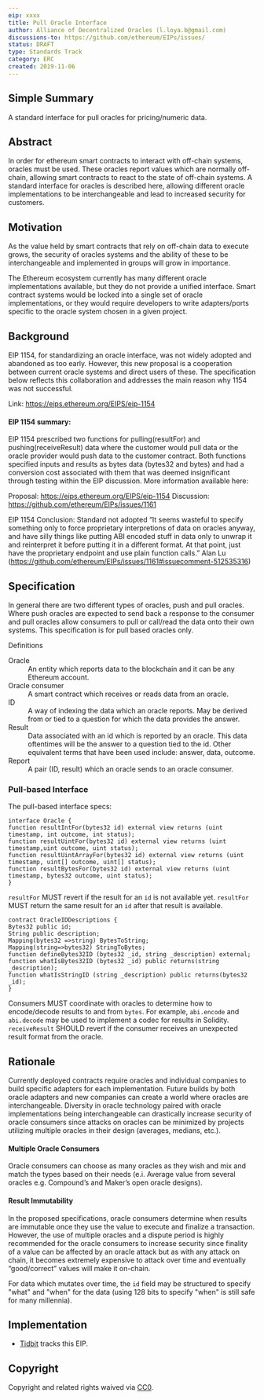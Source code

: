 ```yaml
---
eip: xxxx
title: Pull Oracle Interface
author: Alliance of Decentralized Oracles (l.loya.b@gmail.com)
discussions-to: https://github.com/ethereum/EIPs/issues/
status: DRAFT
type: Standards Track
category: ERC
created: 2019-11-06
---
```


## Simple Summary

A standard interface for pull oracles for pricing/numeric data.

## Abstract

In order for ethereum smart contracts to interact with off-chain systems, oracles must be used. These oracles report values which are normally off-chain, allowing smart contracts to react to the state of off-chain systems. A standard interface for oracles is described here, allowing different oracle implementations to be interchangeable and lead to increased security for customers.  

## Motivation

As the value held by smart contracts that rely on off-chain data to execute grows, the security of oracles systems and the ability of these to be interchangeable and implemented in groups will grow in importance. 

The Ethereum ecosystem currently has many different oracle implementations available, but they do not provide a unified interface. Smart contract systems would be locked into a single set of oracle implementations, or they would require developers to write adapters/ports specific to the oracle system chosen in a given project.


## Background
EIP 1154, for standardizing an oracle interface, was not widely adopted and abandoned as too early. However, this new proposal is a cooperation between current oracle systems and direct users of these. The specification below reflects this collaboration and addresses the main reason why 1154 was not successful.

Link:  https://eips.ethereum.org/EIPS/eip-1154

#### EIP 1154 summary:
EIP 1154 prescribed two functions for pulling(resultFor) and pushing(receiveResult) data where the customer would pull data or the oracle provider would push data to the customer contract. Both functions specified inputs and results as bytes data (bytes32 and bytes) and had a conversion cost associated with them that was deemed insignificant through testing within the EIP discussion. More information available here: 

Proposal: https://eips.ethereum.org/EIPS/eip-1154
Discussion: https://github.com/ethereum/EIPs/issues/1161
 
EIP 1154 Conclusion: Standard not adopted
“It seems wasteful to specify something only to force proprietary interpretions of data on oracles anyway, and have silly things like putting ABI encoded stuff in data only to unwrap it and reinterpret it before putting it in a different format. At that point, just have the proprietary endpoint and use plain function calls.” Alan Lu (https://github.com/ethereum/EIPs/issues/1161#issuecomment-512535316) 
 

## Specification

In general there are two different types of oracles, push and pull oracles. Where push oracles are expected to send back a response to the consumer and pull oracles allow consumers to pull or call/read the data onto their own systems. This specification is for pull based oracles only.


Definitions


<dl>
<dt>Oracle</dt>
<dd>An entity which reports data to the blockchain and it can be any Ethereum account.</dd>
<dt>Oracle consumer</dt>
<dd>A smart contract which receives or reads data from an oracle.</dd>
<dt>ID</dt>
<dd>A way of indexing the data which an oracle reports. May be derived from or tied to a question for which the data provides the answer.</dd>
<dt>Result</dt>
<dd>Data associated with an id which is reported by an oracle. This data oftentimes will be the answer to a question tied to the id. Other equivalent terms that have been used include: answer, data, outcome.</dd>
<dt>Report</dt>
<dd>A pair (ID, result) which an oracle sends to an oracle consumer.</dd>
</dl>


### Pull-based Interface

The pull-based interface specs:

```solidity
interface Oracle {
function resultIntFor(bytes32 id) external view returns (uint timestamp, int outcome, int status);
function resultUintFor(bytes32 id) external view returns (uint timestamp,uint outcome, uint status);
function resultUintArrayFor(bytes32 id) external view returns (uint timestamp, uint[] outcome, uint[] status);
function resultBytesFor(bytes32 id) external view returns (uint timestamp, bytes32 outcome, uint status);
}
```

`resultFor` MUST revert if the result for an `id` is not available yet.
`resultFor` MUST return the same result for an `id` after that result is available.

```solidity
contract OracleIDDescriptions {
Bytes32 public id;
String public description;
Mapping(bytes32 =>string) BytesToString;
Mapping(string=>bytes32) StringToBytes;
function defineBytes32ID (bytes32 _id, string _description) external;
function whatIsBytes32ID (bytes32 _id) public returns(string _description);
function whatIsStringID (string _description) public returns(bytes32 _id);
}
```

Consumers MUST coordinate with oracles to determine how to encode/decode results to and from `bytes`. For example, `abi.encode` and `abi.decode` may be used to implement a codec for results in Solidity. `receiveResult` SHOULD revert if the consumer receives an unexpected result format from the oracle.


## Rationale
Currently deployed contracts require oracles and individual companies to build specific adapters for each implementation. Future builds by both oracle adapters and new companies can create a world where oracles are interchangeable.  Diversity in oracle technology paired with oracle implementations being interchangeable can drastically increase security of oracle consumers since attacks on oracles can be minimized by projects utilizing multiple oracles in their design (averages, medians, etc.). 


#### Multiple Oracle Consumers

Oracle consumers can choose as many oracles as they wish and mix and match the types based on their needs (e.i. Average value from several oracles e.g. Compound’s and Maker’s open oracle designs).



#### Result Immutability

In the proposed specifications, oracle consumers determine when results are immutable once they use the value to execute and finalize a transaction. However, the use of multiple oracles and a dispute period is highly recommended for the oracle consumers to increase security since finality of a value can be affected by an oracle attack but as with any attack on chain, it becomes extremely expensive to attack over time and eventually “good/correct” values will make it on-chain. 


For data which mutates over time, the `id` field may be structured to specify "what" and "when" for the data (using 128 bits to specify "when" is still safe for many millennia).

## Implementation

* [Tidbit](https://github.com/levelkdev/tidbit) tracks this EIP.


## Copyright

Copyright and related rights waived via [CC0](https://creativecommons.org/publicdomain/zero/1.0/).






